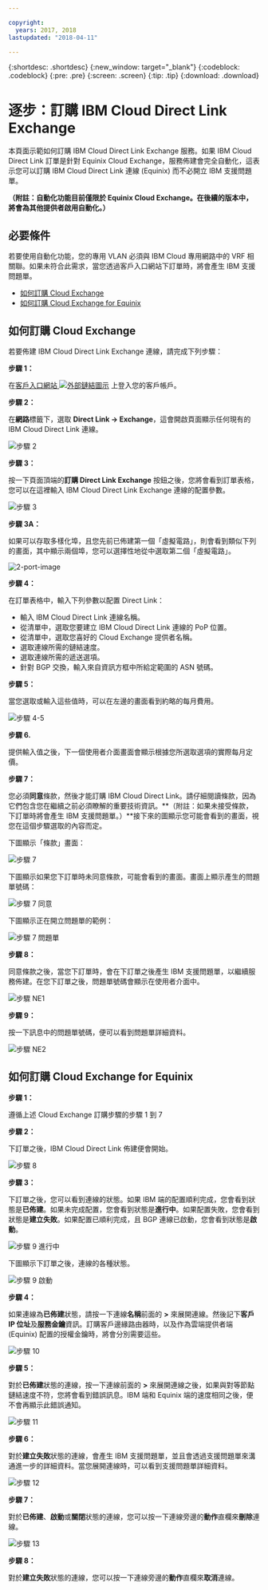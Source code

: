```yaml
---

copyright:
  years: 2017, 2018
lastupdated: "2018-04-11"

---
```


{:shortdesc: .shortdesc}
{:new_window: target="_blank"}
{:codeblock: .codeblock}
{:pre: .pre}
{:screen: .screen}
{:tip: .tip}
{:download: .download}

# 逐步：訂購 IBM Cloud Direct Link Exchange

本頁面示範如何訂購 IBM Cloud Direct Link Exchange 服務。如果 IBM Cloud Direct Link 訂單是針對 Equinix Cloud Exchange，服務佈建會完全自動化，這表示您可以訂購 IBM Cloud Direct Link 連線 (Equinix) 而不必開立 IBM 支援問題單。

**（附註：自動化功能目前僅限於 Equinix Cloud Exchange。在後續的版本中，將會為其他提供者啟用自動化。）**

## 必要條件

若要使用自動化功能，您的專用 VLAN 必須與 IBM Cloud 專用網路中的 VRF 相關聯。如果未符合此需求，當您透過客戶入口網站下訂單時，將會產生 IBM 支援問題單。

 * [如何訂購 Cloud Exchange](#how-to-order-cloud-exchange)
 * [如何訂購 Cloud Exchange for Equinix](#how-to-order-cloud-exchange-for-equinix)

## 如何訂購 Cloud Exchange

若要佈建 IBM Cloud Direct Link Exchange 連線，請完成下列步驟：

**步驟 1：**

在[客戶入口網站 ![外部鏈結圖示](../../icons/launch-glyph.svg "外部鏈結圖示")](https://control.softlayer.com/) 上登入您的客戶帳戶。

**步驟 2：**

在**網路**標籤下，選取 **Direct Link -> Exchange**，這會開啟頁面顯示任何現有的 IBM Cloud Direct Link 連線。

![步驟 2](/images/Equinix-Step2.png)

**步驟 3：**

按一下頁面頂端的**訂購 Direct Link Exchange** 按鈕之後，您將會看到訂單表格，您可以在這裡輸入 IBM Cloud Direct Link Exchange 連線的配置參數。

![步驟 3](/images/Equinix-Step3.png)

**步驟 3A：**

如果可以存取多樣化埠，且您先前已佈建第一個「虛擬電路」，則會看到類似下列的畫面，其中顯示兩個埠，您可以選擇性地從中選取第二個「虛擬電路」。

![2-port-image](/images/exchange-2-ports-image.png)

**步驟 4：**

在訂單表格中，輸入下列參數以配置 Direct Link：
  * 輸入 IBM Cloud Direct Link 連線名稱。
  * 從清單中，選取您要建立 IBM Cloud Direct Link 連線的 PoP 位置。
  * 從清單中，選取您喜好的 Cloud Exchange 提供者名稱。
  * 選取連線所需的鏈結速度。
  * 選取連線所需的遞送選項。
  * 針對 BGP 交換，輸入來自資訊方框中所給定範圍的 ASN 號碼。

**步驟 5：**

當您選取或輸入這些值時，可以在左邊的畫面看到約略的每月費用。

![步驟 4-5](/images/Equinix-Step4-5.png)

**步驟 6.**

提供輸入值之後，下一個使用者介面畫面會顯示根據您所選取選項的實際每月定價。

**步驟 7：**

您必須**同意**條款，然後才能訂購 IBM Cloud Direct Link。請仔細閱讀條款，因為它們包含您在繼續之前必須瞭解的重要技術資訊。**（附註：如果未接受條款，下訂單時將會產生 IBM 支援問題單。）**接下來的圖顯示您可能會看到的畫面，視您在這個步驟選取的內容而定。

下圖顯示「條款」畫面：

![步驟 7](images/Equinix-Step7.png)

下圖顯示如果您下訂單時未同意條款，可能會看到的畫面。畫面上顯示產生的問題單號碼：

![步驟 7 同意](/images/Equinix-Step7-NoAgree.png)

下圖顯示正在開立問題單的範例：

![步驟 7 問題單](/images/Equinix-Step7-NoAgree-Ticket.png)

**步驟 8：**

同意條款之後，當您下訂單時，會在下訂單之後產生 IBM 支援問題單，以繼續服務佈建。在您下訂單之後，問題單號碼會顯示在使用者介面中。 

![步驟 NE1](/images/Non-Equinix-Step1.png)

**步驟 9：**

按一下訊息中的問題單號碼，便可以看到問題單詳細資料。

![步驟 NE2](/images/Non-Equinix-Step2.png)

## 如何訂購 Cloud Exchange for Equinix

**步驟 1：**

遵循上述 Cloud Exchange 訂購步驟的步驟 1 到 7

**步驟 2：**

下訂單之後，IBM Cloud Direct Link 佈建便會開始。

![步驟 8](/images/Equinix-Step8.png)

**步驟 3：**

下訂單之後，您可以看到連線的狀態。如果 IBM 端的配置順利完成，您會看到狀態是**已佈建**。如果未完成配置，您會看到狀態是**進行中**。如果配置失敗，您會看到狀態是**建立失敗**。如果配置已順利完成，且 BGP 連線已啟動，您會看到狀態是**啟動**。

![步驟 9 進行中](/images/Equinix-Step9-InProgress.png)

下圖顯示下訂單之後，連線的各種狀態。

![步驟 9 啟動](/images/Equinix-Step9-UP.png)

**步驟 4：**

如果連線為**已佈建**狀態，請按一下連線**名稱**前面的 **>** 來展開連線。然後記下**客戶 IP 位址**及**服務金鑰**資訊。訂購客戶邊緣路由器時，以及作為雲端提供者端 (Equinix) 配置的授權金鑰時，將會分別需要這些。

![步驟 10](/images/Equinix-Step10-Provisioned.png)

**步驟 5：**

對於**已佈建**狀態的連線，按一下連線前面的 **>** 來展開連線之後，如果與對等節點鏈結速度不符，您將會看到錯誤訊息。IBM 端和 Equinix 端的速度相同之後，便不會再顯示此錯誤通知。

![步驟 11](/images/Equinix-Step11-PortMismatch.png)

**步驟 6：**

對於**建立失敗**狀態的連線，會產生 IBM 支援問題單，並且會透過支援問題單來溝通進一步的詳細資料。當您展開連線時，可以看到支援問題單詳細資料。

![步驟 12](/images/Equinix-Step12-CreateFailed.png)

**步驟 7：**

對於**已佈建**、**啟動**或**關閉**狀態的連線，您可以按一下連線旁邊的**動作**直欄來**刪除**連線。

![步驟 13](/images/Equinix-Step13-Delete.png)

**步驟 8：**

對於**建立失敗**狀態的連線，您可以按一下連線旁邊的**動作**直欄來**取消**連線。


